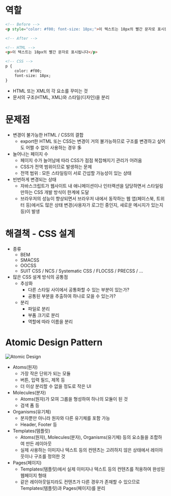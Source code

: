 # 역할
```html
<!-- Before -->
<p style="color: #f00; font-size: 18px;">이 텍스트는 18px의 빨간 문자로 표시됩니다</p>

<!-- After -->

<!-- HTML -->
<p>이 텍스트는 18px의 빨간 문자로 표시됩니다</p>

<!-- CSS -->
p {
    color: #f00;
    font-size: 18px;
}
```
- HTML 또는 XML의 각 요소를 꾸미는 것
- 문서의 구조(HTML, XML)와 스타일(디자인)을 분리

# 문제점
- 변경이 불가능한 HTML / CSS의 결합
    - export한 HTML 또는 CSS는 변경이 거의 불가능하므로 구조를 변경하고 싶어도 어쩔 수 없이 사용하는 경우 多
- 늘어나는 페이지 수
    - 페이지 수가 늘어남에 따라 CSS가 점점 복잡해지기 관리가 어려움
    - CSS가 전역 범위이므로 발생하는 문제
    - 전역 범위 : 모든 스타일링이 서로 간섭할 가능성이 있는 상태
- 빈번하게 변경되는 상태
    - 자바스크립트가 웹사이트 내 애니메이션이나 인터랙션을 담당하면서 스타일링만하는 CSS 개발 방식이 한계에 도달
    - 브라우저의 성능이 향상되면서 브라우저 내에서 동작하는 웹 앱(페이스북, 트위터 등)에서도 많은 상태 변경(사용자가 로그인 중인지, 새로운 메시지가 있는지 등)이 발생

# 해결책 - CSS 설계
- 종류
    - BEM
    - SMACSS
    - OOCSS
    - SUIT CSS / NCS / Systematic CSS / FLOCSS / PRECSS / ...
- 많은 CSS 설계 방식의 공통점
    - 추상화
        - 다른 스타일 사이에서 공통화할 수 있는 부분이 있는가?
        - 공통된 부분을 추출하여 하나로 모을 수 있는가?
    - 분리
        - 파일로 분리
        - 부품 크기로 분리
        - 역할에 따라 이름을 분리

# Atomic Design Pattern
![Atomic Design](https://github.com/blackhoal/Elice/blob/main/Style-sheet/img/1-1.png?raw=true)
- Atoms(원자)
    - 가장 작은 단위가 되는 모듈
    - 버튼, 입력 필드, 제목 등
    - 더 이상 분리할 수 없을 정도로 작은 UI
- Molecules(분자)
    - Atoms(원자)가 모여 그룹을 형성하여 하나의 모듈이 된 것
    - 검색 폼 등
- Organisms(유기체)
    - 분자뿐만 아니라 원자와 다른 유기체를 포함 가능
    - Header, Footer 등
- Templates(템플릿)
    - Atoms(원자), Molecules(분자), Organisms(유기체) 등의 요소들을 조합하여 만든 레이아웃
    - 실제 사용하는 이미지나 텍스트 등의 컨텐츠는 고려하지 않은 상태에서 레이아웃이나 구조를 정의한 것
- Pages(페이지)
    - Templates(템플릿)에서 실제 이미지나 텍스트 등의 컨텐츠를 적용하여 완성된 웹페이지 형태
    - 같은 레이아웃일지라도 컨텐츠가 다른 경우가 존재할 수 있으므로 Templates(템플릿)과 Pages(페이지)를 분리

